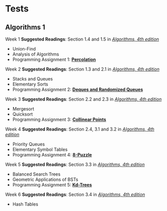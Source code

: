 # Tests 

## Algorithms 1

Week 1 **Suggested Readings**: Section 1.4 and 1.5 in [*Algorithms, 4th edition*](http://smile.amazon.com/Algorithms-4th-Robert-Sedgewick/dp/032157351X/ref=sr_1_1?s=books&ie=UTF8&qid=1441459738&sr=1-1&keywords=sedgewick&refinements=p_n_feature_browse-bin%3A2656020011&pebp=1441459739425&perid=0C83SQQ1YFJ62VWHF9C0)
  * Union-Find
  * Analysis of Algorithms
  * Programming Assignment 1: [**Percolation**](http://htmlpreview.github.com/?https://github.com/dvklopfenstein/PrincetonAlgorithms/blob/master/thirdparty/hw1/Programming_Assignment_1_Percolation.html)

Week 2 **Suggested Readings**: Section 1.3 and 2.1 in [*Algorithms, 4th edition*](http://smile.amazon.com/Algorithms-4th-Robert-Sedgewick/dp/032157351X/ref=sr_1_1?s=books&ie=UTF8&qid=1441459738&sr=1-1&keywords=sedgewick&refinements=p_n_feature_browse-bin%3A2656020011&pebp=1441459739425&perid=0C83SQQ1YFJ62VWHF9C0)
  * Stacks and Queues
  * Elementary Sorts
  * Programming Assignment 2: [**Deques and Randomized Queues**](http://htmlpreview.github.com/?https://github.com/dvklopfenstein/PrincetonAlgorithms/blob/master/thirdparty/hw2/Programming_Assignment_2_Randomized_Queues_and_Deques.html)

Week 3 **Suggested Readings**: Section 2.2 and 2.3 in [*Algorithms, 4th edition*](http://smile.amazon.com/Algorithms-4th-Robert-Sedgewick/dp/032157351X/ref=sr_1_1?s=books&ie=UTF8&qid=1441459738&sr=1-1&keywords=sedgewick&refinements=p_n_feature_browse-bin%3A2656020011&pebp=1441459739425&perid=0C83SQQ1YFJ62VWHF9C0)
  * Mergesort
  * Quicksort
  * Programming Assignment 3: [**Collinear Points**](http://htmlpreview.github.com/?https://github.com/dvklopfenstein/PrincetonAlgorithms/blob/master/thirdparty/hw3/Programming_Assignment_3_Pattern_Recognition_Assignment.html)

Week 4 **Suggested Readings**: Section 2.4, 3.1 and 3.2 in [*Algorithms, 4th edition*](http://smile.amazon.com/Algorithms-4th-Robert-Sedgewick/dp/032157351X/ref=sr_1_1?s=books&ie=UTF8&qid=1441459738&sr=1-1&keywords=sedgewick&refinements=p_n_feature_browse-bin%3A2656020011&pebp=1441459739425&perid=0C83SQQ1YFJ62VWHF9C0)
  * Priority Queues
  * Elementary Symbol Tables
  * Programming Assignment 4: [**8-Puzzle**](http://htmlpreview.github.com/?https://github.com/dvklopfenstein/PrincetonAlgorithms/blob/master/thirdparty/hw4/8-Puzzle_Programming_Assignment.html)

Week 5 **Suggested Readings**: Section 3.3 in [*Algorithms, 4th edition*](http://smile.amazon.com/Algorithms-4th-Robert-Sedgewick/dp/032157351X/ref=sr_1_1?s=books&ie=UTF8&qid=1441459738&sr=1-1&keywords=sedgewick&refinements=p_n_feature_browse-bin%3A2656020011&pebp=1441459739425&perid=0C83SQQ1YFJ62VWHF9C0)
  * Balanced Search Trees
  * Geometric Applications of BSTs
  * Programming Assignment 5: [**Kd-Trees**](http://htmlpreview.github.com/?https://github.com/dvklopfenstein/PrincetonAlgorithms/blob/master/thirdparty/hw5/Programming_Assignment_5_Kd-Trees.html)

Week 6 **Suggested Readings**: Section 3.4 in [*Algorithms, 4th edition*](http://smile.amazon.com/Algorithms-4th-Robert-Sedgewick/dp/032157351X/ref=sr_1_1?s=books&ie=UTF8&qid=1441459738&sr=1-1&keywords=sedgewick&refinements=p_n_feature_browse-bin%3A2656020011&pebp=1441459739425&perid=0C83SQQ1YFJ62VWHF9C0)
  * Hash Tables








